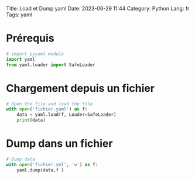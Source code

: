 Title: Load et Dump yaml
Date: 2023-06-29 11:44
Category: Python
Lang: fr
Tags: yaml

# Prérequis
```python
# import pyyaml module
import yaml
from yaml.loader import SafeLoader
```

# Chargement depuis un fichier

```python
# Open the file and load the file
with open('fichier.yaml') as f:
    data = yaml.load(f, Loader=SafeLoader)
    print(data)
```
	
# Dump dans un fichier

```python	
# Dump data
with open('fichier.yml', 'w') as f:
    yaml.dump(data,f )
```